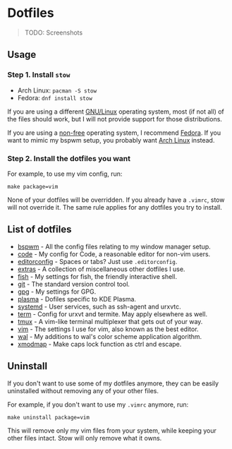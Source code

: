# Dotfiles

> TODO: Screenshots

## Usage

### Step 1. Install `stow`

- Arch Linux: `pacman -S stow`
- Fedora: `dnf install stow`

If you are using a different [GNU/Linux][gnulinux] operating system, most
(if not all) of the files should work, but I will not provide support for
those distributions.

If you are using a [non-free][freesw] operating system, I recommend
[Fedora][fedora]. If you want to mimic my bspwm setup, you probably want
[Arch Linux][archlinux] instead.

### Step 2. Install the dotfiles you want

For example, to use my vim config, run:

```shell
make package=vim
```

None of your dotfiles will be overridden. If you already have a `.vimrc`,
stow will not override it. The same rule applies for any dotfiles you try
to install.

## List of dotfiles

- [bspwm](/bspwm) - All the config files relating to my window manager setup.
- [code](/code) - My config for Code, a reasonable editor for non-vim users.
- [editorconfig](/editorconfig) - Spaces or tabs? Just use `.editorconfig`.
- [extras](/extras) - A collection of miscellaneous other dotfiles I use.
- [fish](/fish) - My settings for fish, the friendly interactive shell.
- [git](/git) - The standard version control tool.
- [gpg](/gpg) - My settings for GPG.
- [plasma](/plasma) - Dofiles specific to KDE Plasma.
- [systemd](/systemd) - User services, such as ssh-agent and urxvtc.
- [term](/term) - Config for urxvt and termite. May apply elsewhere as well.
- [tmux](/tmux) - A vim-like terminal multiplexer that gets out of your way.
- [vim](/vim) - The settings I use for vim, also known as the best editor.
- [wal](/wal) - My additions to wal's color scheme application algorithm.
- [xmodmap](/xmodmap) - Make caps lock function as ctrl and escape.

## Uninstall

If you don't want to use some of my dotfiles anymore, they can be easily
uninstalled without removing any of your other files.

For example, if you don't want to use my `.vimrc` anymore, run:

```
make uninstall package=vim
```

This will remove only my vim files from your system, while keeping your other
files intact. Stow will only remove what it owns.

[archlinux]:  https://www.archlinux.org
[fedora]:     https://getfedora.org
[gnulinux]:   https://www.gnu.org/gnu/linux-and-gnu.html
[freesw]:     https://www.gnu.org/philosophy/free-sw.html
[stow]:       https://www.gnu.org/software/stow/manual/stow.html
